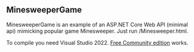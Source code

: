 ## MinesweeperGame

MinesweeperGame is an example of an ASP.NET Core Web API (minimal api) mimicking popular game Minesweeper.
Just run /Minesweeper.html.

To compile you need Visual Studio 2022. [Free Community edition](https://www.visualstudio.com/vs/community/) works.
